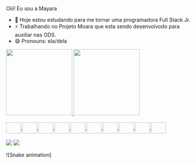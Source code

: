 Oiii! Eu sou a Mayara 

- 🌱 Hoje estou estudando para me tornar uma programadora Full Stack Jr.
- ⚡ Trabalhando no Projeto Moara que esta sendo desenvolvodo para auxiliar nas ODS.
- 😄 Pronouns: ela/dela

 <div>
<a href="https://github.com/maysouzac">
  <img height="180em" src="https://github-readme-stats.vercel.app/api?username=maysouzac&show_icons=true&theme=dracula&include_all_commits=true&count_private=true"/>
  <img height="180em" src="https://github-readme-stats.vercel.app/api/top-langs/?username=maysouzac&layout=compact&langs_count=7&theme=dracula"/>
</div>

<div style = "display inline_block" ><br>
  <img align="center" alt "Java" height= "30" width = "40" scr = "https://img.shields.io/badge/Java-ED8B00?style=for-the-badge&logo=openjdk&logoColor=white" >
  <img align="center" alt "Spring" height= "30" width = "40" scr = "https://img.shields.io/badge/Spring-6DB33F?style=for-the-badge&logo=spring&logoColor=white" >
  <img align="center" alt "My SQL" height= "30" width = "40" scr = "	https://img.shields.io/badge/MySQL-00000F?style=for-the-badge&logo=mysql&logoColor=white" >
  <img align="center" alt "HTML" height= "30" width = "40" scr = "https://img.shields.io/badge/HTML-239120?style=for-the-badge&logo=html5&logoColor=white" >
  <img align="center" alt "Java Script" height= "30" width = "40" scr = "https://img.shields.io/badge/JavaScript-F7DF1E?style=for-the-badge&logo=javascript&logoColor=black" >
  <img align="center" alt "Node Js" height= "30" width = "40" scr = "https://img.shields.io/badge/Node.js-43853D?style=for-the-badge&logo=node.js&logoColor=white" >
  <img align="center" alt "HTML5" height= "30" width = "40" scr = "https://img.shields.io/badge/HTML5-E34F26?style=for-the-badge&logo=html5&logoColor=white" >
  <img align="center" alt "CSS3" height= "30" width = "40" scr = "	https://img.shields.io/badge/CSS3-1572B6?style=for-the-badge&logo=css3&logoColor=white" >
  <img align="center" alt "CSS" height= "30" width = "40" scr = "https://img.shields.io/badge/CSS-239120?&style=for-the-badge&logo=css3&logoColor=white" >
  <img align="center" alt "React" height= "30" width = "40" scr = "https://img.shields.io/badge/React-20232A?style=for-the-badge&logo=react&logoColor=61DAFB" >
</div>

<br>

<div>
  <a href = "https://www.linkedin.com/in/mayara-s-027bb4165/"><img src="https://img.shields.io/badge/LinkedIn-0077B5?style=for-the-badge&logo=linkedin&logoColor=white" target="_blank"></a>
  <a href = "mailto:mayaraasouzacosta@gmail.com"><img src="https://img.shields.io/badge/Gmail-D14836?style=for-the-badge&logo=gmail&logoColor=white" target="_blank"></a>

  ![Snake animation]
 </div>

 
